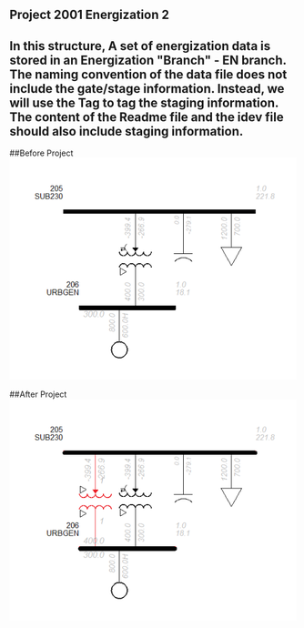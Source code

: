Project 2001
Energization 2
---
In this structure, A set of energization data is stored in an Energization "Branch" - EN branch. The naming convention of the data file does not include the gate/stage information. Instead, we will use the Tag to tag the staging information. The content of the Readme file and the idev file should also include staging information.
---
##Before Project
![before](P2001-2_Before.png "Before Project")

##After Project
![after](P2001-2_After.png "After Project")
